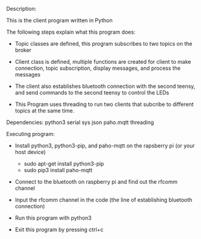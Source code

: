 Description:

This is the client program written in Python

The following steps explain what this program does:

- Topic classes are defined, this program subscribes to two topics on the broker

- Client class is defined, multiple functions are created for client to make connection, topic subscription, display messages, and process the messages

- The client also establishes bluetooth connection with the second teensy, and send commands to the second teensy to control the LEDs

- This Program uses threading to run two clients that subcribe to different topics at the same time. 


Dependencies:
python3
serial 
sys
json
paho.mqtt
threading

Executing program: 

- Install python3, python3-pip, and paho-mqtt on the rapsberry pi (or your host device)
	* sudo apt-get install python3-pip
	* sudo pip3 install paho-mqtt

- Connect to the bluetooth on raspberry pi and find out the rfcomm channel 

- Input the rfcomm channel in the code (the line of establishing bluetooth connection)

- Run this program with python3

- Exit this program by pressing ctrl+c